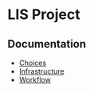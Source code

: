 # LIS Project

## Documentation
- [Choices](./docs/choices.md)
- [Infrastructure](./docs/infrastructure.md)
- [Workflow](./docs/workflow.md)
